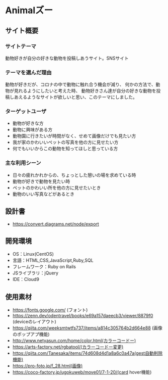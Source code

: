 # Animalズー

## サイト概要
### サイトテーマ
動物好きが自分の好きな動物を投稿しあうサイト。SNSサイト

### テーマを選んだ理由
動物が好きだが、コロナの中で動物に触れ合う機会が減り、
何かの方法で、動物が見れるようにしたいと考えた時、
動物好きさん達が自分の好きな動物を投稿しあえるようなサイトが欲しいと思い、このテーマにしました。

### ターゲットユーザ
- 動物が好きな方
- 動物に興味がある方
- 動物園に行きたいが時間がなく、せめて画像だけでも見たい方
- 我が家のかわいいペットの写真を他の方に見せたい方
- 何でもいいからこの動物を知ってほしと思っている方

### 主な利用シーン
- 日々の疲れかれからの、ちょっとした憩いの場を求めている時
- 動物が好きで動物を見たい時
- ペットのかわいい所を他の方に見せたいとき
- 動物のいい写真などがあるとき

## 設計書
- https://convert.diagrams.net/node/export

## 開発環境
- OS：Linux(CentOS)
- 言語：HTML,CSS,JavaScript,Ruby,SQL
- フレームワーク：Ruby on Rails
- JSライブラリ：jQuery
- IDE：Cloud9

## 使用素材
- https://fonts.google.com/ (フォント)
- https://zenn.dev/odentravel/books/e69a157daeecb3/viewer/8879f0 (deviceのレイアウト)
- https://qiita.com/weeksmtwtfs737/items/a814c305764b2d664e88 (画像のポップアプ機能)
- http://www.netyasun.com/home/color.html(カラーコードー)
- https://arts-factory.net/rgbatool/(カラーコードー変更)
- https://qiita.com/Tanesaka/items/74d608d4d1a8a6c0a47a(gest自動削除機能)
- https://pro-foto.jp/f_28.html(画像)
- https://coco-factory.jp/ugokuweb/move01/7-1-20/(card hover機能)